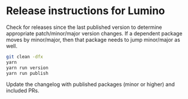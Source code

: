 # Release instructions for Lumino

Check for releases since the last published version to determine appropriate
patch/minor/major version changes.
If a dependent package moves by minor/major, then that package needs to jump
minor/major as well.

```bash
git clean -dfx
yarn
yarn run version
yarn run publish
```

Update the changelog with published packages (minor or higher) and included PRs.
